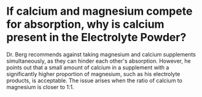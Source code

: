 # If calcium and magnesium compete for absorption, why is calcium present in the Electrolyte Powder?

Dr. Berg recommends against taking magnesium and calcium supplements simultaneously, as they can hinder each other's absorption. However, he points out that a small amount of calcium in a supplement with a significantly higher proportion of magnesium, such as his electrolyte products, is acceptable. The issue arises when the ratio of calcium to magnesium is closer to 1:1.
